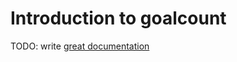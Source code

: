 # Introduction to goalcount

TODO: write [great documentation](http://jacobian.org/writing/what-to-write/)
